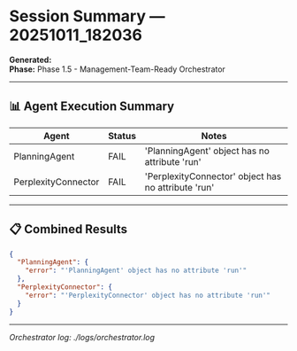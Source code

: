 # Session Summary — 20251011_182036

**Generated:**   
**Phase:** Phase 1.5 - Management-Team-Ready Orchestrator  

---

## 📊 Agent Execution Summary

| Agent | Status | Notes |
|--------|---------|-------|
| PlanningAgent | FAIL | 'PlanningAgent' object has no attribute 'run' |
| PerplexityConnector | FAIL | 'PerplexityConnector' object has no attribute 'run' |

---

## 📋 Combined Results

```json
{
  "PlanningAgent": {
    "error": "'PlanningAgent' object has no attribute 'run'"
  },
  "PerplexityConnector": {
    "error": "'PerplexityConnector' object has no attribute 'run'"
  }
}
```

---

_Orchestrator log: ./logs/orchestrator.log_

